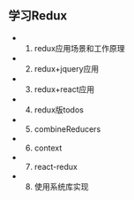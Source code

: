 ## 学习Redux

- 1. redux应用场景和工作原理
- 2. redux+jquery应用
- 3. redux+react应用
- 4. redux版todos
- 5. combineReducers
- 6. context
- 7. react-redux
- 8. 使用系统库实现

